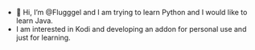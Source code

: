 - 👋 Hi, I’m @Flugggel and I am trying to learn Python and I would like to learn Java. 
- I am interested in Kodi and developing an addon for personal use and just for learning.
